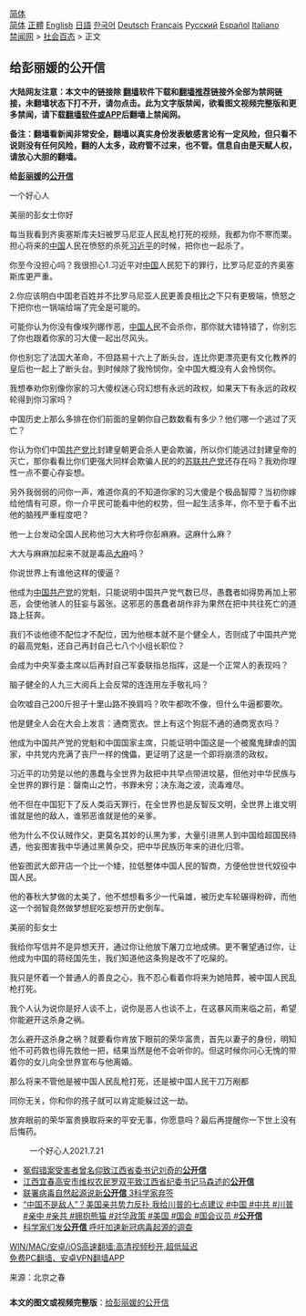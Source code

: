  <!-- 面包屑导航 --> <div class="breadcrumb"><!-- GTranslate: https://gtranslate.io/ -->  <div class="switcher notranslate">  <div class="selected">  <a href="#" onclick="return false;"> 简体</a>  </div>  <div class="option">  <a href="https://www.bannedbook.org" onclick="doGTranslate('zh-CN|zh-CN');jQuery('div.switcher div.selected a').html(jQuery(this).html());return false;" title="简体中文" class="nturl selected"> 简体</a>  <a href="https://www.bannedbook.org/zh-tw/" onclick="doGTranslate('zh-CN|zh-TW');jQuery('div.switcher div.selected a').html(jQuery(this).html());return false;" title="繁體中文" class="nturl"> 正體</a>  <a href="https://www.bannedbook.org/en/" onclick="doGTranslate('zh-CN|en');jQuery('div.switcher div.selected a').html(jQuery(this).html());return false;" title="English" class="nturl"> English</a>  <a href="https://www.bannedbook.org/ja/" onclick="doGTranslate('zh-CN|ja');jQuery('div.switcher div.selected a').html(jQuery(this).html());return false;" title="日本語" class="nturl"> 日語</a>  <a href="https://www.bannedbook.org/ko/" onclick="doGTranslate('zh-CN|ko');jQuery('div.switcher div.selected a').html(jQuery(this).html());return false;" title="한국어" class="nturl"> 한국어</a>  <a href="https://www.bannedbook.org/de/" onclick="doGTranslate('zh-CN|de');jQuery('div.switcher div.selected a').html(jQuery(this).html());return false;" title="Deutsch" class="nturl"> Deutsch</a>  <a href="https://www.bannedbook.org/fr/" onclick="doGTranslate('zh-CN|fr');jQuery('div.switcher div.selected a').html(jQuery(this).html());return false;" title="Français" class="nturl"> Français</a>  <a href="https://www.bannedbook.org/ru/" onclick="doGTranslate('zh-CN|ru');jQuery('div.switcher div.selected a').html(jQuery(this).html());return false;" title="Русский" class="nturl"> Русский</a>  <a href="https://www.bannedbook.org/es/" onclick="doGTranslate('zh-CN|es');jQuery('div.switcher div.selected a').html(jQuery(this).html());return false;" title="Español" class="nturl"> Español</a>  <a href="https://www.bannedbook.org/it/" onclick="doGTranslate('zh-CN|it');jQuery('div.switcher div.selected a').html(jQuery(this).html());return false;" title="Italiano" class="nturl"> Italiano</a>  </div>  </div>      <div class='breadcrumb-sub'><!-- Breadcrumb NavXT 6.3.0 --> <a href="https://www.bannedbook.org/" class="home">禁闻网</a> &gt; <a href="https://www.bannedbook.org/bnews/baitai/" class="category">社会百态</a> &gt; 正文</div></div><h2>给彭丽媛的公开信</h2> <p class="notice"><b>大陆网友注意：本文中的链接除 <a href="https://github.com/bannedbook/fanqiang" >翻墙</a>软件下载和<a href="https://github.com/killgcd/justmysocks/blob/master/README.md">翻墙推荐</a>链接外全部为禁网链接，未翻墙状态下打不开，请勿点击。此为文字版禁闻，欲看图文视频完整版和更多禁闻，请下载<a href="https://github.com/bannedbook/fanqiang">翻墙软件或APP</a>后翻墙上禁闻网。</p><p>备注：翻墙看新闻非常安全，翻墙以真实身份发表敏感言论有一定风险，但只看不说则没有任何风险，翻的人太多，政府管不过来，也不管。信息自由是天赋人权，请放心大胆的翻墙。</b></p>  <div class="entry"> <p><strong>给<a href="https://www.bannedbook.org/bnews/tag/%e5%bd%ad%e4%b8%bd%e5%aa%9b/" class="st_tag internal_tag" rel="tag" title="标签 彭丽媛 下的日志">彭丽媛</a>的<a href="https://www.bannedbook.org/bnews/tag/%E5%85%AC%E5%BC%80%E4%BF%A1/" class="st_tag internal_tag" rel="tag" title="标签 公开信 下的日志">公开信</a></strong></p> <p>一个好心人</p> <p  >美丽的彭女士你好</p> <p  >每当我看到齐奥塞斯库夫妇被罗马尼亚人民乱枪打死的视频，我都为你不寒而栗。担心将来的<span class='wp_keywordlink_affiliate'><a href="https://www.bannedbook.org/" title="中国" target="_blank">中国</a></span>人民在愤怒的杀死<a href="https://www.bannedbook.org/bnews/tag/%e4%b9%a0%e8%bf%91%e5%b9%b3/" class="st_tag internal_tag" rel="tag" title="标签 习近平 下的日志">习近平</a>的时候，把你也一起杀了。</p> <p  >你至今没担心吗？我很担心1.习近平对<a href="https://www.bannedbook.org/bnews/tag/%E4%B8%AD%E5%9B%BD/" class="st_tag internal_tag" rel="tag" title="标签 中国 下的日志">中国</a>人民犯下的罪行，比罗马尼亚的齐奥塞斯库更严重。</p> <p  >2.你应该明白中国老百姓并不比罗马尼亚人民更善良相比之下只有更极端，愤怒之下把你也一锅端给端了完全是可能的。</p> <p  >可能你认为你没有像埃列娜作恶，<a href="https://www.bannedbook.org/bnews/tag/%e4%b8%ad%e5%9b%bd%e4%ba%ba/" class="st_tag internal_tag" rel="tag" title="标签 中国人 下的日志">中国人</a>民不会杀你，那你就大错特错了，你别忘了你也跟着你家的习大傻一起出尽风头。</p> <p  >你也别忘了法国大革命，不但路易十六上了断头台，连比你更漂亮更有文化教养的皇后也一起上了断头台。到时候除了我怜悯你，全中国大概没有人会怜悯你。</p> <p  >我想奉劝你别像你家的习大傻权迷心窍幻想有永远的政权，如果天下有永远的政权轮得到你习家吗？</p>  <p  >中国历史上那么多排在你们前面的皇朝你自己数数看有多少？他们哪一个逃过了灭亡？</p> <p  >你认为你们中国<a href="https://www.bannedbook.org/bnews/tag/%e5%85%b1%e4%ba%a7%e5%85%9a/" class="st_tag internal_tag" rel="tag" title="标签 共产党 下的日志">共产党</a>比封建皇朝更会杀人更会欺骗，所以你们能逃过封建皇帝的灭亡，那你看看比你们更强大同样会欺骗人民的的<span class='wp_keywordlink'><a href="https://www.bannedbook.org/forum2/topic1409.html" title="苏联共产党九十三年（沈志华）" target="_blank">苏联共产党</a></span>还存在吗？我劝你理性一点不要心存妄想。</p> <p  >另外我弱弱的问你一声，难道你真的不知道你家的习大傻是个极品智障？当初你嫁给他情有可原，你一介平民可能看中他的权势，但一起生活多年，你不至于看不出他的脑残严重程度吧？</p> <p  >他一上台发动全国人民称他习大大称呼你彭麻麻。这麻什么麻？</p> <p  >大大与麻麻加起来不就是毒品<span class='wp_keywordlink'><a href="https://www.bannedbook.org/bnews/lifebaike/20181016/1013890.html" title="中国留学生试了一下大麻 结果死在回国路上" target="_blank">大麻</a></span>吗？</p> <p  >你说世界上有谁他这样的傻逼？</p> <p  >他成为<a href="https://www.bannedbook.org/bnews/tag/%e4%b8%ad%e5%9b%bd%e5%85%b1%e4%ba%a7%e5%85%9a/" class="st_tag internal_tag" rel="tag" title="标签 中国共产党 下的日志">中国共产党</a>的党魁，只能说明中国共产党气数已尽，愚蠢者如得势再加上邪恶，会使他骇人的狂妄与嚣张。这邪恶的愚蠢者胡作非为果然在把中共往死亡的道路上狂奔。</p> <p  >我们不谈他德不配位才不配位，因为他根本就不是个健全人，否则成了中国共产党的最高党魁，还自己再封自己七八个小组长职位？</p> <p  >会成为中央军委主席以后再封自己军委联指总指挥，这是一个正常人的表现吗？</p>  <p  >脑子健全的人九三大阅兵上会反常的连连用左手敬礼吗？</p> <p  >会吹嘘自己200斤担子十里山路不换肩吗？吹牛都吹不像，但什么牛逼都要吹。</p> <p  >他是健全人会在大会上发言：通商宽衣。世上有这个狗屁不通的通商宽衣吗？</p> <p  >他成为中国共产党的党魁和中国国家主席，只能证明中国这是一个被魔鬼肆虐的国家，中共党内充满了丧尸一样的傀儡，更证明了这是一个即将崩溃的政权。</p> <p  >习近平的功劳是以他的愚蠢与全世界为敌把中共早点带进坟墓，但他对中华民族与全世界的罪行是：罄南山之竹，书罪未穷；决东海之波，流毒难尽。</p> <p  >他不但在中国犯下了反人类滔天罪行，在全世界也是反智反文明，全世界上谁文明谁就是他的敌人，谁邪恶谁就是他的亲爹。</p> <p  >他为什么不仅认贼作父，更莫名其妙的认黑为爹，大量引进黑人到中国给超国民待遇，他妄图害我中华通过黑黄杂交，把中华民族历年来的进化归零。</p> <p  >他妄图武大郎开店一个比一个矮，拉低整体中国人民的智商，方便他世世代奴役中国人民。</p> <p  >他的春秋大梦做的太美了，他不想想看多少一代枭雄，被历史车轮碾得粉碎，而他这一个弱智竟然做梦想屁吃妄想开历史倒车。</p>  <p  >美丽的彭女士</p> <p  >我给你写信并不是异想天开，通过你让他放下屠刀立地成佛。更不奢望通过你，让他成为中国的蒋经国先生，我们知道他这条狗是改不了吃屎的。</p> <p  >我只是怀着一个普通人的善良之心，我不忍心看着你将来为她陪葬，被中国人民乱枪打死。</p> <p  >我个人认为说你是好人谈不上，说你是恶人也谈不上，在这暴风雨来临之前，希望你能避开这杀身之祸。</p> <p  >怎么避开这杀身之祸？就要看你肯放下眼前的荣华富贵，首先以妻子的身份，明知他不可药救也得先救他一把，结果当然是他不会听你的。但这时候你问心无愧的带着你的女儿向全世界宣布与他离婚。</p> <p  >那么将来不管他是被中国人民乱枪打死，还是被中国人民干刀万剐都</p> <p  >同你无关，你和你的孩子就可以肯定能躲过这一劫。</p> <p  >放弃眼前的荣华富贵换取将来的平安无事，你愿意吗？最后再提醒你一下世上没有后悔药。</p> <p  >&nbsp;&nbsp; &nbsp; &nbsp; &nbsp; 一个好心人2021.7.21</p>  <ul class='op-related-articles' title='相关阅读'> <li><a href='https://www.bannedbook.org/bnews/weiquan/20210711/1584838.html' target='_blank'>冤假错案受害者曾名仰致江西省委书记刘奇的<b>公开信</b></a></li> <li><a href='https://www.bannedbook.org/bnews/weiquan/20210710/1584521.html' target='_blank'>江西宜春高安市维权农民罗双平致江西省纪委书记马森述的<b>公开信</b></a></li> <li><a href='https://www.bannedbook.org/bnews/cnnews/20210709/1583630.html' target='_blank'>联署病毒自然起源说新<b>公开信</b> 3科学家弃签</a></li> <li><a href='https://www.bannedbook.org/bnews/bannedvideo/20210709/1583262.html' target='_blank'>“中国不是敌人”？美国亲共势力反扑  我给川普的七点建议 #中国 #中共 #川普 #亲中 #亲共 #拥抱熊猫 #对华政策 #美国 #国会 #国会议员 #<b>公开信</b></a></li> <li><a href='https://www.bannedbook.org/bnews/ssgc/20210708/1582499.html' target='_blank'>科学家们发<b>公开信</b> 呼吁加速新冠病毒起源的调查</a></li> </ul> <p class="texttj"> <a href="https://github.com/bannedbook/fanqiang/wiki/V2ray%E6%9C%BA%E5%9C%BA" target="_blank">WIN/MAC/安卓/iOS高速翻墙:高清视频秒开,超低延迟</a><br/> <a href="https://github.com/bannedbook/fanqiang/wiki/%E7%A6%81%E9%97%BB%E7%BD%91%E5%AE%89%E5%8D%93%E7%BF%BB%E5%A2%99%E6%96%B0%E9%97%BBAPP" target="_blank">免费PC翻墙、安卓VPN翻墙APP</a></p><p>来源：北京之春</p><a name='sharetosocial'></a>  <div style="margin-bottom:5px;padding-bottom:5px;clear:both"> <div id="archive-pix-1" class="banner-ads"> <!-- AuctionX Display platform tag START --> <div id="26318x728x90x621x_ADSLOT2" clicktrack="%%CLICK_URL_ESC%%"></div> <!-- AuctionX Display platform tag END --> </div> <div id="archive-pix-2" class="banner-ads"> <!-- AuctionX Display platform tag START --> <div id="26315x300x250x621x_ADSLOT2" clicktrack="%%CLICK_URL_ESC%%"></div> <!-- AuctionX Display platform tag END --> </div> </div>  <div id="archive-pix-1" class="banner-ads"> <!-- AuctionX Display platform tag START --> <div id="26318x728x90x621x_ADSLOT3" clicktrack="%%CLICK_URL_ESC%%"></div> <!-- AuctionX Display platform tag END --> </div> <div><b>本文的图文或视频完整版</b>：<a href='https://www.bannedbook.org/bnews/baitai/20210721/1591068.html'>给彭丽媛的公开信</a></div>  </div><!--END ENTRY--> 